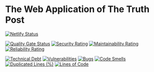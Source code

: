 # The Web Application of The Truth Post

[![Netlify Status](https://api.netlify.com/api/v1/badges/1ac6fba1-cc68-446a-92d9-b9c7cd22b329/deploy-status)](https://app.netlify.com/sites/truthpost/deploys)

[![Quality Gate Status](https://sonarcloud.io/api/project_badges/measure?project=proveuswrong_webapp-news&metric=alert_status)](https://sonarcloud.io/summary/new_code?id=proveuswrong_webapp-news)
[![Security Rating](https://sonarcloud.io/api/project_badges/measure?project=proveuswrong_webapp-news&metric=security_rating)](https://sonarcloud.io/summary/new_code?id=proveuswrong_webapp-news)
[![Maintainability Rating](https://sonarcloud.io/api/project_badges/measure?project=proveuswrong_webapp-news&metric=sqale_rating)](https://sonarcloud.io/summary/new_code?id=proveuswrong_webapp-news)
[![Reliability Rating](https://sonarcloud.io/api/project_badges/measure?project=proveuswrong_webapp-news&metric=reliability_rating)](https://sonarcloud.io/summary/new_code?id=proveuswrong_webapp-news)

[![Technical Debt](https://sonarcloud.io/api/project_badges/measure?project=proveuswrong_webapp-news&metric=sqale_index)](https://sonarcloud.io/summary/new_code?id=proveuswrong_webapp-news)
[![Vulnerabilities](https://sonarcloud.io/api/project_badges/measure?project=proveuswrong_webapp-news&metric=vulnerabilities)](https://sonarcloud.io/summary/new_code?id=proveuswrong_webapp-news)
[![Bugs](https://sonarcloud.io/api/project_badges/measure?project=proveuswrong_webapp-news&metric=bugs)](https://sonarcloud.io/summary/new_code?id=proveuswrong_webapp-news)
[![Code Smells](https://sonarcloud.io/api/project_badges/measure?project=proveuswrong_webapp-news&metric=code_smells)](https://sonarcloud.io/summary/new_code?id=proveuswrong_webapp-news)
[![Duplicated Lines (%)](https://sonarcloud.io/api/project_badges/measure?project=proveuswrong_webapp-news&metric=duplicated_lines_density)](https://sonarcloud.io/summary/new_code?id=proveuswrong_webapp-news)
[![Lines of Code](https://sonarcloud.io/api/project_badges/measure?project=proveuswrong_webapp-news&metric=ncloc)](https://sonarcloud.io/summary/new_code?id=proveuswrong_webapp-news)
